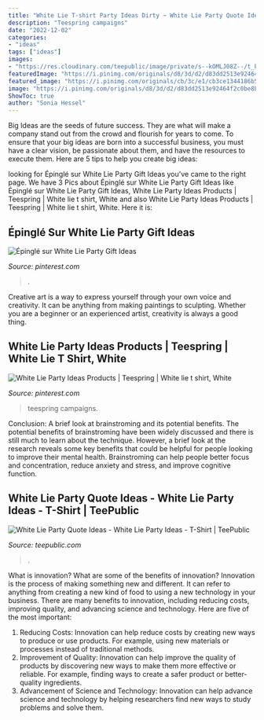 ```yaml
---
title: "White Lie T-shirt Party Ideas Dirty ~ White Lie Party Quote Ideas"
description: "Teespring campaigns"
date: "2022-12-02"
categories:
- "ideas"
tags: ["ideas"]
images:
- "https://res.cloudinary.com/teepublic/image/private/s--kOMLJ08Z--/t_Preview/b_rgb:ffffff,c_limit,f_jpg,h_630,q_90,w_630/v1600716654/production/designs/14253920_0.jpg"
featuredImage: "https://i.pinimg.com/originals/d8/3d/d2/d83dd2513e92464f2c0be8b7e9c93d05.png"
featured_image: "https://i.pinimg.com/originals/cb/3c/e1/cb3ce1344186b52a4a1490c3ddff2e85.jpg"
image: "https://i.pinimg.com/originals/d8/3d/d2/d83dd2513e92464f2c0be8b7e9c93d05.png"
ShowToc: true
author: "Sonia Hessel"
---
```



Big Ideas are the seeds of future success. They are what will make a company stand out from the crowd and flourish for years to come. To ensure that your big ideas are born into a successful business, you must have a clear vision, be passionate about them, and have the resources to execute them. Here are 5 tips to help you create big ideas: 

	

		
looking for Épinglé sur White Lie Party Gift Ideas you've came to the right page. We have 3 Pics about Épinglé sur White Lie Party Gift Ideas like Épinglé sur White Lie Party Gift Ideas, White Lie Party Ideas Products | Teespring | White lie t shirt, White and also White Lie Party Ideas Products | Teespring | White lie t shirt, White. Here it is:
		
    
## Épinglé Sur White Lie Party Gift Ideas

<img loading=lazy src="https://i.pinimg.com/originals/d8/3d/d2/d83dd2513e92464f2c0be8b7e9c93d05.png" onerror="this.onerror=null;this.src='https://tse4.mm.bing.net/th?id=OIP.3RxDo2M8_MPQ7pdnSk0BPQHaJ4&amp;pid=15.1';" alt="Épinglé sur White Lie Party Gift Ideas">

_Source: pinterest.com_

>. 

	

Creative art is a way to express yourself through your own voice and creativity. It can be anything from making paintings to sculpting. Whether you are a beginner or an experienced artist, creativity is always a good thing.

    
## White Lie Party Ideas Products | Teespring | White Lie T Shirt, White

<img loading=lazy src="https://i.pinimg.com/originals/cb/3c/e1/cb3ce1344186b52a4a1490c3ddff2e85.jpg" onerror="this.onerror=null;this.src='https://tse3.mm.bing.net/th?id=OIP.qoT1vhccOct9I053cU2mdgHaHa&amp;pid=15.1';" alt="White Lie Party Ideas Products | Teespring | White lie t shirt, White">

_Source: pinterest.com_

>teespring campaigns. 

	

Conclusion: A brief look at brainstroming and its potential benefits.
The potential benefits of brainstroming have been widely discussed and there is still much to learn about the technique. However, a brief look at the research reveals some key benefits that could be helpful for people looking to improve their mental health. Brainstroming can help people better focus and concentration, reduce anxiety and stress, and improve cognitive function.

    
## White Lie Party Quote Ideas - White Lie Party Ideas - T-Shirt | TeePublic

<img loading=lazy src="https://res.cloudinary.com/teepublic/image/private/s--kOMLJ08Z--/t_Preview/b_rgb:ffffff,c_limit,f_jpg,h_630,q_90,w_630/v1600716654/production/designs/14253920_0.jpg" onerror="this.onerror=null;this.src='https://tse4.mm.bing.net/th?id=OIP.O9B_fISxFlACSV0reMY-BQHaHa&amp;pid=15.1';" alt="White Lie Party Quote Ideas - White Lie Party Ideas - T-Shirt | TeePublic">

_Source: teepublic.com_

>. 

	

What is innovation? What are some of the benefits of innovation?
Innovation is the process of making something new and different. It can refer to anything from creating a new kind of food to using a new technology in your business. There are many benefits to innovation, including reducing costs, improving quality, and advancing science and technology. Here are five of the most important: 
1. Reducing Costs: Innovation can help reduce costs by creating new ways to produce or use products. For example, using new materials or processes instead of traditional methods.
2. Improvement of Quality: Innovation can help improve the quality of products by discovering new ways to make them more effective or reliable. For example, finding ways to create a safer product or better-quality ingredients.
3. Advancement of Science and Technology: Innovation can help advance science and technology by helping researchers find new ways to study problems and solve them.

